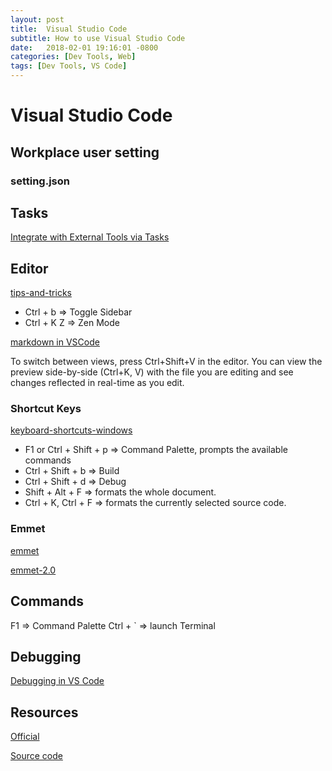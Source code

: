 ```yaml
---
layout: post
title:  Visual Studio Code
subtitle: How to use Visual Studio Code
date:   2018-02-01 19:16:01 -0800
categories: [Dev Tools, Web]
tags: [Dev Tools, VS Code]
---
```


# Visual Studio Code

## Workplace user setting

### setting.json

## Tasks

[Integrate with External Tools via Tasks](https://code.visualstudio.com/docs/editor/tasks#vscode)

## Editor

[tips-and-tricks](https://code.visualstudio.com/docs/getstarted/tips-and-tricks)

* Ctrl + b => Toggle Sidebar
* Ctrl + K Z => Zen Mode

[markdown in VSCode](https://code.visualstudio.com/docs/languages/markdown)

To switch between views, press Ctrl+Shift+V in the editor. You can view the preview side-by-side (Ctrl+K, V) with the file you are editing and see changes reflected in real-time as you edit.

### Shortcut Keys

[keyboard-shortcuts-windows](https://code.visualstudio.com/shortcuts/keyboard-shortcuts-windows.pdf)

* F1 or Ctrl + Shift + p => Command Palette, prompts the available commands
* Ctrl + Shift + b => Build
* Ctrl + Shift + d => Debug
* Shift + Alt + F => formats the whole document.
* Ctrl + K, Ctrl + F => formats the currently selected source code.

### Emmet

[emmet](https://code.visualstudio.com/docs/editor/emmet)

[emmet-2.0](https://code.visualstudio.com/blogs/2017/08/07/emmet-2.0)

## Commands

F1 => Command Palette
Ctrl + ` => launch Terminal

## Debugging

[Debugging in VS Code](https://code.visualstudio.com/docs/editor/debugging)

## Resources

[Official](https://code.visualstudio.com/)

[Source code](https://github.com/Microsoft/vscode)

